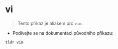 # vi

> Tento příkaz je aliasem pro `vim`.

- Podívejte se na dokumentaci původního příkazu:

`tldr vim`
